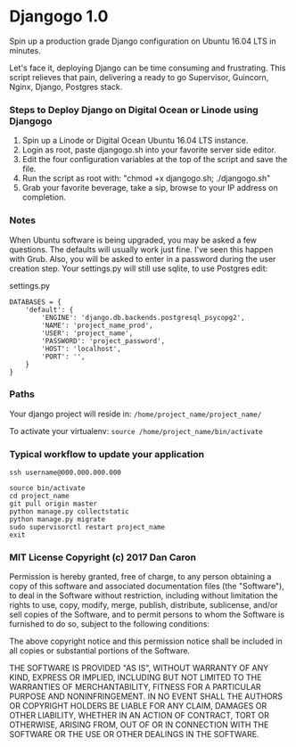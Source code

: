 # Djangogo 1.0
Spin up a production grade Django configuration on Ubuntu 16.04 LTS in minutes. 

Let's face it, deploying Django can be time consuming and frustrating. This script relieves that pain, delivering a ready to go Supervisor, Guincorn, Nginx, Django, Postgres stack. 

### Steps to Deploy Django on Digital Ocean or Linode using Djangogo

1. Spin up a Linode or Digital Ocean Ubuntu 16.04 LTS instance.
2. Login as root, paste djangogo.sh into your favorite server side editor.
3. Edit the four configuration variables at the top of the script and save the file.
4. Run the script as root with: "chmod +x djangogo.sh; ./djangogo.sh"
5. Grab your favorite beverage, take a sip, browse to your IP address on completion.

### Notes
When Ubuntu software is being upgraded, you may be asked a few questions. The defaults will usually work just fine. I've seen this happen with Grub. Also, you will be asked to enter in a password during the user creation step. Your settings.py will still use sqlite, to use Postgres edit:

settings.py
~~~~
DATABASES = {
    'default': {
        'ENGINE': 'django.db.backends.postgresql_psycopg2',
        'NAME': 'project_name_prod',
        'USER': 'project_name',
        'PASSWORD': 'project_password',
        'HOST': 'localhost',
        'PORT': '',
    }
}
~~~~

### Paths

Your django project will reside in:
`/home/project_name/project_name/`

To activate your virtualenv:
`source /home/project_name/bin/activate`

### Typical workflow to update your application

~~~~
ssh username@000.000.000.000

source bin/activate
cd project_name
git pull origin master
python manage.py collectstatic
python manage.py migrate
sudo supervisorctl restart project_name
exit
~~~~

### MIT License Copyright (c) 2017 Dan Caron

Permission is hereby granted, free of charge, to any person obtaining a copy
of this software and associated documentation files (the "Software"), to deal
in the Software without restriction, including without limitation the rights
to use, copy, modify, merge, publish, distribute, sublicense, and/or sell
copies of the Software, and to permit persons to whom the Software is
furnished to do so, subject to the following conditions:

The above copyright notice and this permission notice shall be included in all
copies or substantial portions of the Software.

THE SOFTWARE IS PROVIDED "AS IS", WITHOUT WARRANTY OF ANY KIND, EXPRESS OR
IMPLIED, INCLUDING BUT NOT LIMITED TO THE WARRANTIES OF MERCHANTABILITY,
FITNESS FOR A PARTICULAR PURPOSE AND NONINFRINGEMENT. IN NO EVENT SHALL THE
AUTHORS OR COPYRIGHT HOLDERS BE LIABLE FOR ANY CLAIM, DAMAGES OR OTHER
LIABILITY, WHETHER IN AN ACTION OF CONTRACT, TORT OR OTHERWISE, ARISING FROM,
OUT OF OR IN CONNECTION WITH THE SOFTWARE OR THE USE OR OTHER DEALINGS IN THE
SOFTWARE.